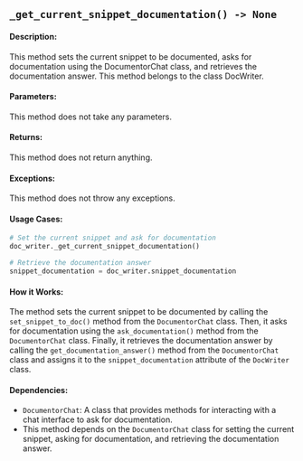 ## `_get_current_snippet_documentation() -> None`

#### Description:
This method sets the current snippet to be documented, asks for documentation using the DocumentorChat class, and retrieves the documentation answer. This method belongs to the class DocWriter.

#### Parameters:
This method does not take any parameters.

#### Returns:
This method does not return anything.

#### Exceptions:
This method does not throw any exceptions.

#### Usage Cases:

```python
# Set the current snippet and ask for documentation
doc_writer._get_current_snippet_documentation()

# Retrieve the documentation answer
snippet_documentation = doc_writer.snippet_documentation
```

#### How it Works:
The method sets the current snippet to be documented by calling the `set_snippet_to_doc()` method from the `DocumentorChat` class. Then, it asks for documentation using the `ask_documentation()` method from the `DocumentorChat` class. Finally, it retrieves the documentation answer by calling the `get_documentation_answer()` method from the `DocumentorChat` class and assigns it to the `snippet_documentation` attribute of the `DocWriter` class.

#### Dependencies:
- `DocumentorChat`: A class that provides methods for interacting with a chat interface to ask for documentation.
- This method depends on the `DocumentorChat` class for setting the current snippet, asking for documentation, and retrieving the documentation answer.